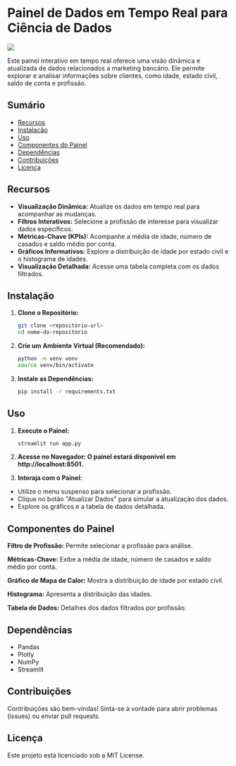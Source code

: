 # Painel de Dados em Tempo Real para Ciência de Dados

![](https://i.imgur.com/QCJbLu3.png)

Este painel interativo em tempo real oferece uma visão dinâmica e atualizada de dados relacionados a marketing bancário. Ele permite explorar e analisar informações sobre clientes, como idade, estado civil, saldo de conta e profissão.

## Sumário

- [Recursos](#recursos)
- [Instalação](#instalação)
- [Uso](#uso)
- [Componentes do Painel](#componentes-do-painel)
- [Dependências](#dependências)
- [Contribuições](#contribuições)
- [Licença](#licença)

## Recursos

- **Visualização Dinâmica:** Atualize os dados em tempo real para acompanhar as mudanças.
- **Filtros Interativos:** Selecione a profissão de interesse para visualizar dados específicos.
- **Métricas-Chave (KPIs):** Acompanhe a média de idade, número de casados e saldo médio por conta.
- **Gráficos Informativos:** Explore a distribuição de idade por estado civil e o histograma de idades.
- **Visualização Detalhada:** Acesse uma tabela completa com os dados filtrados.

## Instalação

1. **Clone o Repositório:**
   ```bash
   git clone <repositório-url>
   cd nome-do-repositório
2. **Crie um Ambiente Virtual (Recomendado):**
   ```bash
   python -m venv venv
   source venv/bin/activate 
3. **Instale as Dependências:**
   ```bash
   pip install -r requirements.txt

## Uso
1. **Execute o Painel:**
   ```bash
   streamlit run app.py

2. **Acesse no Navegador: O painel estará disponível em http://localhost:8501.**

3. **Interaja com o Painel:**

- Utilize o menu suspenso para selecionar a profissão.
- Clique no botão "Atualizar Dados" para simular a atualização dos dados.
- Explore os gráficos e a tabela de dados detalhada.

## Componentes do Painel

**Filtro de Profissão:** Permite selecionar a profissão para análise.

**Métricas-Chave:** Exibe a média de idade, número de casados e saldo médio por conta.

**Gráfico de Mapa de Calor:** Mostra a distribuição de idade por estado civil.

**Histograma:** Apresenta a distribuição das idades.

**Tabela de Dados:** Detalhes dos dados filtrados por profissão.

## Dependências

 - Pandas
 - Plotly
 - NumPy
 - Streamlit
   
## Contribuições

Contribuições são bem-vindas! Sinta-se à vontade para abrir problemas (issues) ou enviar pull requests.

## Licença
Este projeto está licenciado sob a MIT License.
